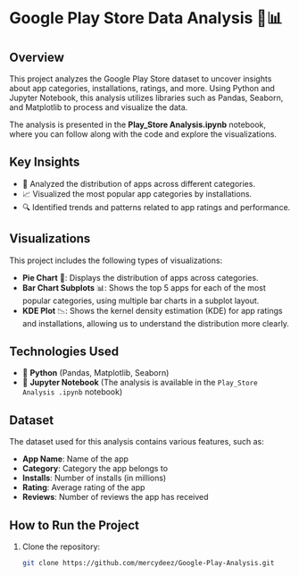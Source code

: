 # Google Play Store  Data Analysis 📱📊

## Overview
This project analyzes the Google Play Store dataset to uncover insights about app categories, installations, ratings, and more. Using Python and Jupyter Notebook, this analysis utilizes libraries such as Pandas, Seaborn, and Matplotlib to process and visualize the data.

The analysis is presented in the **Play_Store Analysis.ipynb** notebook, where you can follow along with the code and explore the visualizations.

## Key Insights
- 🚀 Analyzed the distribution of apps across different categories.
- 📈 Visualized the most popular app categories by installations.
- 🔍 Identified trends and patterns related to app ratings and performance.

## Visualizations
This project includes the following types of visualizations:
- **Pie Chart** 🍰: Displays the distribution of apps across categories.
- **Bar Chart Subplots** 📊: Shows the top 5 apps for each of the most popular categories, using multiple bar charts in a subplot layout.
- **KDE Plot** 📉: Shows the kernel density estimation (KDE) for app ratings and installations, allowing us to understand the distribution more clearly.

## Technologies Used
- 🐍 **Python** (Pandas, Matplotlib, Seaborn)
- 📓 **Jupyter Notebook** (The analysis is available in the `Play_Store Analysis .ipynb` notebook)

## Dataset
The dataset used for this analysis contains various features, such as:
- **App Name**: Name of the app
- **Category**: Category the app belongs to
- **Installs**: Number of installs (in millions)
- **Rating**: Average rating of the app
- **Reviews**: Number of reviews the app has received

## How to Run the Project
1. Clone the repository:
   ```bash
   git clone https://github.com/mercydeez/Google-Play-Analysis.git
